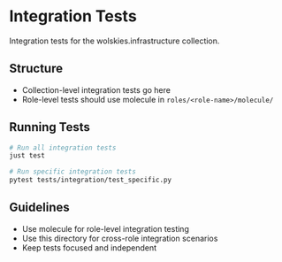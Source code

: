 # Integration Tests

Integration tests for the wolskies.infrastructure collection.

## Structure

- Collection-level integration tests go here
- Role-level tests should use molecule in `roles/<role-name>/molecule/`

## Running Tests

```bash
# Run all integration tests
just test

# Run specific integration tests
pytest tests/integration/test_specific.py
```

## Guidelines

- Use molecule for role-level integration testing
- Use this directory for cross-role integration scenarios
- Keep tests focused and independent
